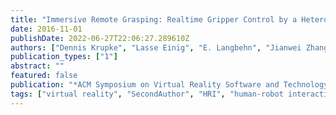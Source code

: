 ```yaml
---
title: "Immersive Remote Grasping: Realtime Gripper Control by a Heterogenous Robot Control System"
date: 2016-11-01
publishDate: 2022-06-27T22:06:27.289610Z
authors: ["Dennis Krupke", "Lasse Einig", "E. Langbehn", "Jianwei Zhang", "Frank Steinicke"]
publication_types: ["1"]
abstract: ""
featured: false
publication: "*ACM Symposium on Virtual Reality Software and Technology (VRST) (Poster)*"
tags: ["virtual reality", "SecondAuthor", "HRI", "human-robot interaction", "robot", "ROS", "teleoperation", "Unity3D"]
---
```


